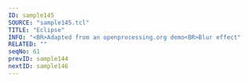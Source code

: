 ```yaml
---
ID: sample145
SOURCE: "sample145.tcl"
TITLE: "Eclipse"
INFO: "<BR>Adapted from an openprocessing.org demo<BR>Blur effect"
RELATED: ""
seqNo: 61
prevID: sample144
nextID: sample146
---
```


